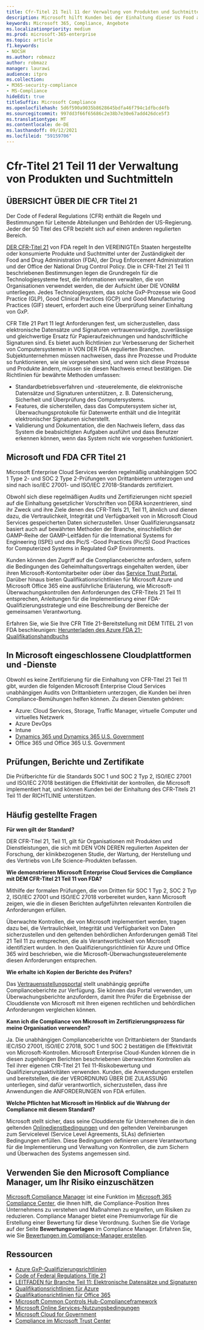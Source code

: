 ```yaml
---
title: Cfr-Titel 21 Teil 11 der Verwaltung von Produkten und Suchtmitteln
description: Microsoft hilft Kunden bei der Einhaltung dieser Us Food and Drug Administration-Bestimmungen.
keywords: Microsoft 365, Compliance, Angebote
ms.localizationpriority: medium
ms.prod: microsoft-365-enterprise
ms.topic: article
f1.keywords:
- NOCSH
ms.author: robmazz
author: robmazz
manager: laurawi
audience: itpro
ms.collection:
- M365-security-compliance
- MS-Compliance
hideEdit: true
titleSuffix: Microsoft Compliance
ms.openlocfilehash: 5d6f590a9035b8628645bdfa46f794c1dfbcd4fb
ms.sourcegitcommit: 997dd3f66f65686c2e38b7e30e67add426dce5f3
ms.translationtype: MT
ms.contentlocale: de-DE
ms.lasthandoff: 09/12/2021
ms.locfileid: "59159706"
---
```

# <a name="food-and-drug-administration-cfr-title-21-part-11"></a>Cfr-Titel 21 Teil 11 der Verwaltung von Produkten und Suchtmitteln

## <a name="fda-cfr-title-21-overview"></a>ÜBERSICHT ÜBER DIE CFR Titel 21

Der Code of Federal Regulations (CFR) enthält die Regeln und Bestimmungen für Leitende Abteilungen und Behörden der US-Regierung. Jeder der 50 Titel des CFR bezieht sich auf einen anderen regulierten Bereich.

[DER CFR-Titel 21](https://aka.ms/FDA-CFR) von FDA regelt In den VEREINIGTEn Staaten hergestellte oder konsumierte Produkte und Suchtmittel unter der Zuständigkeit der Food and Drug Administration (FDA), der Drug Enforcement Administration und der Office der National Drug Control Policy. Die in CFR-Titel 21 Teil 11 beschriebenen Bestimmungen legen die Grundregeln für die Technologiesysteme fest, die Informationen verwalten, die von Organisationen verwendet werden, die der Aufsicht über DIE VONRM unterliegen. Jedes Technologiesystem, das solche GxP-Prozesse wie Good Practice (GLP), Good Clinical Practices (GCP) und Good Manufacturing Practices (GIF) steuert, erfordert auch eine Überprüfung seiner Einhaltung von GxP.

CFR Title 21 Part 11 legt Anforderungen fest, um sicherzustellen, dass elektronische Datensätze und Signaturen vertrauenswürdige, zuverlässige und gleichwertige Ersatz für Papieraufzeichnungen und handschriftliche Signaturen sind. Es bietet auch Richtlinien zur Verbesserung der Sicherheit von Computersystemen in VON DER FDA regulierten Branchen. Subjektunternehmen müssen nachweisen, dass ihre Prozesse und Produkte so funktionieren, wie sie vorgesehen sind, und wenn sich diese Prozesse und Produkte ändern, müssen sie diesen Nachweis erneut bestätigen. Die Richtlinien für bewährte Methoden umfassen:

- Standardbetriebsverfahren und -steuerelemente, die elektronische Datensätze und Signaturen unterstützen, z. B. Datensicherung, Sicherheit und Überprüfung des Computersystems.
- Features, die sicherstellen, dass das Computersystem sicher ist, Überwachungsprotokolle für Datenwerte enthält und die Integrität elektronischer Signaturen sicherstellt.
- Validierung und Dokumentation, die den Nachweis liefern, dass das System die beabsichtigten Aufgaben ausführt und dass Benutzer erkennen können, wenn das System nicht wie vorgesehen funktioniert.

## <a name="microsoft-and-fda-cfr-title-21"></a>Microsoft und FDA CFR Titel 21

Microsoft Enterprise Cloud Services werden regelmäßig unabhängigen SOC 1 Type 2- und SOC 2 Type 2-Prüfungen von Drittanbietern unterzogen und sind nach iso/IEC 27001- und ISO/IEC 27018-Standards zertifiziert.

Obwohl sich diese regelmäßigen Audits und Zertifizierungen nicht speziell auf die Einhaltung gesetzlicher Vorschriften von DERA konzentrieren, sind ihr Zweck und ihre Ziele denen des CFR-Titels 21, Teil 11, ähnlich und dienen dazu, die Vertraulichkeit, Integrität und Verfügbarkeit von in Microsoft Cloud Services gespeicherten Daten sicherzustellen. Unser Qualifizierungsansatz basiert auch auf bewährten Methoden der Branche, einschließlich der GAMP-Reihe der GAMP-Leitfäden für die International Systems for Engineering (ISPE) und des Pic/S -Good Practices (Pic/S) Good Practices for Computerized Systems in Regulated GxP Environments.

Kunden können den Zugriff auf die Complianceberichte anfordern, sofern die Bedingungen des Geheimhaltungsvertrags eingehalten werden, über ihren Microsoft-Kontomitarbeiter oder über das [Service Trust Portal.](https://aka.ms/stphelp) Darüber hinaus bieten Qualifikationsrichtlinien für Microsoft Azure und Microsoft Office 365 eine ausführliche Erläuterung, wie Microsoft-Überwachungskontrollen den Anforderungen des CFR-Titels 21 Teil 11 entsprechen, Anleitungen für die Implementierung einer FDA-Qualifizierungsstrategie und eine Beschreibung der Bereiche der gemeinsamen Verantwortung.

Erfahren Sie, wie Sie Ihre CFR Title 21-Bereitstellung mit DEM TITEL 21 von FDA beschleunigen: [Herunterladen des Azure FDA 21-Qualifikationshandbuchs](https://go.microsoft.com/fwlink/p/?linkid=2086604)

## <a name="microsoft-in-scope-cloud-platforms--services"></a>In Microsoft eingeschlossene Cloudplattformen und -Dienste

Obwohl es keine Zertifizierung für die Einhaltung von CFR-Titel 21 Teil 11 gibt, wurden die folgenden Microsoft Enterprise Cloud Services unabhängigen Audits von Drittanbietern unterzogen, die Kunden bei ihren Compliance-Bemühungen helfen können. Zu diesen Diensten gehören:

- Azure: Cloud Services, Storage, Traffic Manager, virtuelle Computer und virtuelles Netzwerk
- Azure DevOps
- Intune
- [Dynamics 365 und Dynamics 365 U.S. Government](https://aka.ms/d365-compliance-list)
- Office 365 und Office 365 U.S. Government

## <a name="audits-reports-and-certificates"></a>Prüfungen, Berichte und Zertifikate

Die Prüfberichte für die Standards SOC 1 und SOC 2 Typ 2, ISO/IEC 27001 und ISO/IEC 27018 bestätigen die Effektivität der kontrollen, die Microsoft implementiert hat, und können Kunden bei der Einhaltung des CFR-Titels 21 Teil 11 der RICHTLINIE unterstützen.

## <a name="frequently-asked-questions"></a>Häufig gestellte Fragen

**Für wen gilt der Standard?**

DER CFR-Titel 21, Teil 11, gilt für Organisationen mit Produkten und Dienstleistungen, die sich mit DEN VON DEREN regulierten Aspekten der Forschung, der klinikbezogenen Studie, der Wartung, der Herstellung und des Vertriebs von Life Science-Produkten befassen.

**Wie demonstrieren Microsoft Enterprise Cloud Services die Compliance mit DEM CFR-Titel 21 Teil 11 von FDA?**

Mithilfe der formalen Prüfungen, die von Dritten für SOC 1 Typ 2, SOC 2 Typ 2, ISO/IEC 27001 und ISO/IEC 27018 vorbereitet wurden, kann Microsoft zeigen, wie die in diesen Berichten aufgeführten relevanten Kontrollen die Anforderungen erfüllen.

Überwachte Kontrollen, die von Microsoft implementiert werden, tragen dazu bei, die Vertraulichkeit, Integrität und Verfügbarkeit von Daten sicherzustellen und den geltenden behördlichen Anforderungen gemäß Titel 21 Teil 11 zu entsprechen, die als Verantwortlichkeit von Microsoft identifiziert wurden. In den Qualifizierungsrichtlinien für Azure und Office 365 wird beschrieben, wie die Microsoft-Überwachungssteuerelemente diesen Anforderungen entsprechen.

**Wie erhalte ich Kopien der Berichte des Prüfers?**

Das [Vertrauensstellungsportal](https://aka.ms/stphelp) stellt unabhängig geprüfte Complianceberichte zur Verfügung. Sie können das Portal verwenden, um Überwachungsberichte anzufordern, damit Ihre Prüfer die Ergebnisse der Clouddienste von Microsoft mit Ihren eigenen rechtlichen und behördlichen Anforderungen vergleichen können.

**Kann ich die Compliance von Microsoft im Zertifizierungsprozess für meine Organisation verwenden?**

Ja. Die unabhängigen Complianceberichte von Drittanbietern der Standards IEC/ISO 27001, ISO/IEC 27018, SOC 1 und SOC 2 bestätigen die Effektivität von Microsoft-Kontrollen. Microsoft Enterprise Cloud-Kunden können die in diesen zugehörigen Berichten beschriebenen überwachten Kontrollen als Teil ihrer eigenen CfR-Titel 21 Teil 11-Risikobewertung und Qualifizierungsaktivitäten verwenden. Kunden, die Anwendungen erstellen und bereitstellen, die der VERORDNUNG ÜBER DIE ZULASSUNG unterliegen, sind dafür verantwortlich, sicherzustellen, dass ihre Anwendungen die ANFORDERUNGEN von FDA erfüllen.

**Welche Pflichten hat Microsoft im Hinblick auf die Wahrung der Compliance mit diesem Standard?**

Microsoft stellt sicher, dass seine Clouddienste für Unternehmen die in den geltenden [Onlinedienstbedingungen](https://www.microsoftvolumelicensing.com/DocumentSearch.aspx?Mode=3&DocumentTypeId=31) und den geltenden Vereinbarungen zum Servicelevel (Service Level Agreements, SLAs) definierten Bedingungen erfüllen. Diese Bedingungen definieren unsere Verantwortung für die Implementierung und Verwaltung von Kontrollen, die zum Sichern und Überwachen des Systems angemessen sind.

## <a name="use-microsoft-compliance-manager-to-assess-your-risk"></a>Verwenden Sie den Microsoft Compliance Manager, um Ihr Risiko einzuschätzen

[Microsoft Compliance Manager](/microsoft-365/compliance/compliance-manager) ist eine Funktion im [Microsoft 365 Compliance Center](/microsoft-365/compliance/microsoft-365-compliance-center), die Ihnen hilft, die Compliance-Position Ihres Unternehmens zu verstehen und Maßnahmen zu ergreifen, um Risiken zu reduzieren. Compliance Manager bietet eine Premiumvorlage für die Erstellung einer Bewertung für diese Verordnung. Suchen Sie die Vorlage auf der Seite **Bewertungsvorlagen** im Compliance Manager. Erfahren Sie, wie Sie [Bewertungen im Compliance-Manager erstellen](/microsoft-365/compliance/compliance-manager-assessments).

## <a name="resources"></a>Ressourcen

- [Azure GxP-Qualifizierungsrichtlinien](https://aka.ms/gxpcompliance)
- [Code of Federal Regulations Title 21](https://aka.ms/FDA-CFR)
- [LEITFADEN für Branche Teil 11: Elektronische Datensätze und Signaturen](https://www.fda.gov/RegulatoryInformation/Guidances/ucm125067.htm)
- [Qualifikationsrichtlinien für Azure](https://aka.ms/azurefda21cfrpart11qualguide)
- [Qualifikationsrichtlinien für Office 365](https://aka.ms/o365-qualification-guideline)
- [Microsoft Common Controls Hub-Complianceframework](https://www.microsoft.com/trust-center/compliance/compliance-overview)
- [Microsoft Online Services-Nutzungsbedingungen](https://aka.ms/Online-Services-Terms)
- [Microsoft Cloud for Government](https://aka.ms/govt-cloud)
- [Compliance im Microsoft Trust Center](https://www.microsoft.com/trust-center/compliance/compliance-overview)
